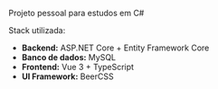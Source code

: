 Projeto pessoal para estudos em C#

Stack utilizada:

- **Backend:** ASP.NET Core + Entity Framework Core
- **Banco de dados:** MySQL  
- **Frontend:** Vue 3 + TypeScript  
- **UI Framework:** BeerCSS